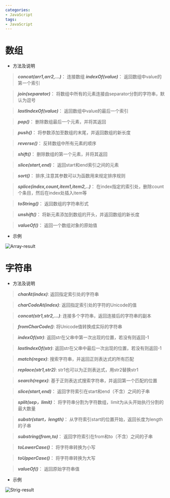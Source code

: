 ```yaml
---
categories:
- JavaScript
tags:
- JavaScript
---
```


# 数组 #

+  方法及说明


>**_concat(arr1,arr2,...)_**：  连接数组
>**_indexOf(value)_**：  返回数组中value的第一个索引

>**_join(separator)_**：  将数组中所有的元素连接由separator分割的字符串，默认为逗号

>**_lastIndexOf(value)_**：  返回数组中value的最后一个索引

>**_pop()_**：  删除数组最后一个元素，并将其返回

>**_push()_**：  将参数添加至数组的末尾，并返回数组的新长度

>**_reverse()_**：  反转数组中所有元素的顺序

>**_shift()_**：  删除数组的第一个元素，并将其返回

>**_slice(start,end)_**：  返回start和end索引之间的元素

>**_sort()_**：  排序,注意其参数可以为函数用来规定排序规则

>**_splice(index,count,item1,item2,..)_**：  在index指定的索引处，删除count个条目，然后在index处插入item等

>**_toString()_**：  返回数组的字符串形式

>**_unshift()_**：  将新元素添加到数组的开头，并返回数组的新长度

>**_valueOf()_**：  返回一个数组对象的原始值

- 示例

![Array-result](https://jinuss.github.io/blog/jinus/img/2017042101.png)




# 字符串 #

- 方法及说明

>**_charAt(index)_**:  返回指定索引处的字符串

>**_charCodeAt(index)_**:  返回指定索引处的字符的Unicode的值

>**_concat(str1,str2,...)_**:  连接多个字符串，返回连接后的字符串的副本

>**_fromCharCode()_**:  将Unicode值转换成实际的字符串

>**_indexOf(str)_**:  返回str在父串中第一次出现的位置，若没有则返回-1

>**_lastIndexOf(str)_**:  返回str在父串中最后一次出现的位置，若没有则返回-1

>**_match(regex)_**:  搜索字符串，并返回正则表达式的所有匹配

>**_replace(str1,str2)_**:  str1也可以为正则表达式，用str2替换str1

>**_search(regex)_**:  基于正则表达式搜索字符串，并返回第一个匹配的位置

>**_slice(start,end)_**：  返回字符索引在start和end（不含）之间的子串

>**_split(sep，limit)_**：  将字符串分割为字符数组，limit为从头开始执行分割的最大数量

>**_substr(start，length)_**：  从字符索引start的位置开始，返回长度为length的子串

>**_substring(from,to)_**：  返回字符索引在from和to（不含）之间的子串

>**_toLowerCase()_**：  将字符串转换为小写

>**_toUpperCase()_**：  将字符串转换为大写

>**_valueOf()_**：  返回原始字符串值

- 示例

![Strig-result](https://jinuss.github.io/blog/jinus/img/2017042102.png)


